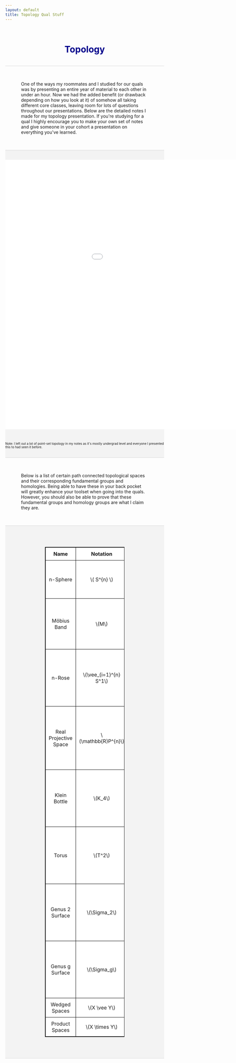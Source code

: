```yaml
---
layout: default
title: Topology Qual Stuff
---
```


<!-- Allows for LaTeX writing -->
<script type="text/javascript" async 
	src="https://cdnjs.cloudflare.com/ajax/libs/mathjax/2.7.1/MathJax.js?
	config=TeX-AMS-MML_HTMLorMML">
</script>

<br>
<h1 align=center style="color: darkblue">Topology</h1>
<br>










<div style="border-top: 1px solid #d5d5d5"></div>
<br>
<br>
<p style="margin-left:50px; margin-right:50px; page-break-after: always;">One of the ways my roommates and I studied for our quals was by presenting an entire year of material to each other in under an hour. Now we had the added benefit (or drawback depending on how you look at it) of somehow all taking different core classes, leaving room for lots of questions throughout our presentations. Below are the detailed notes I made for my topology presentation. If you're studying for a qual I highly encourage you to make your own set of notes and give someone in your cohort a presentation on everything you've learned.</p>
<br>

<br>
<div class=TLDRpdf style="background-color: #f3f3f3; border-top: 1px solid #d5d5d5; border-bottom: 1px solid #d5d5d5">
	<embed src="/quals/topology/TLDR_Topology.pdf" width="1150px" height="855px" style="background-color: #f3f3f3; margin-top:30px; margin-bottom:30px;"/>
	<p style="font-size:70%;">Note: I left out a lot of point-set topology in my notes as it's mostly undergrad level and everyone I presented this to had seen it before.</p>
	<br>
</div>
<br>










<br>
<p style="margin-left:50px; margin-right:50px; page-break-after: always;">Below is a list of certain path connected topological spaces and their corresponding fundamental groups and homologies. Being able to have these in your back pocket will greatly enhance your toolset when going into the quals. However, you should also be able to prove that these fundamental groups and homology groups are what I claim they are.</p>
<br>

<br>
<div class=topExamples style="background-color: #f3f3f3; border-top: 1px solid #d5d5d5; border-bottom: 1px solid #d5d5d5">
	<br/>
	<style>
		table, th, td { border: 1px solid black; border-collapse: collapse; background: #ffffff; margin-top: 50px; margin-bottom:50px; }
		th, td { padding: 10px; }
	</style>
	<div align=center>
		<table style="width:50%">
			<tr>
				<th>Name</th>
				<th>Notation</th>
				<th>Fundamental Group</th>
				<th>Homology</th>
			</tr>
			<!-- top image -->
			<!-- name -->
			<!-- top fundamental group -->
			<!-- top homology (write as piecewise function) -->
			<tr>
				<td align=center>n-Sphere</td>
				<td align=center>\( S^{n} \)</td>
				<td align=center>\(\pi_1(S^{n}) = \begin{cases} \mathbb{Z} & \text{if } n = 1 \\ 0 & \text{if } n > 1 \end{cases} \)</td>
				<td align=center>\(H_k(S^n) = \begin{cases} \mathbb{Z} & \text{if } k = 0, n \\ 0 & \text{else } \end{cases} \)</td>
			</tr>
			<tr>
				<td align=center>Möbius Band</td>
				<td align=center>\(M\)</td>
				<td align=center>\(\pi_1(M) = \mathbb{Z} \)</td>
				<td align=center>\(H_k(M) = \begin{cases} \mathbb{Z} & \text{if } k = 0 \\ \mathbb{Z} & \text{if } k = 1 \\ 0 & \text{if } k \geq 2 \end{cases} \)</td>
			</tr>
			<tr>
				<td align=center>n-Rose</td>
				<td align=center>\(\vee_{i=1}^{n} S^1\)</td>
				<td align=center>\(\pi_1(\vee_{i=1}^{n}S^1) = F_{n} \)</td>
				<td align=center>\(H_k(\vee_{i=1}^{n}S^1) = \begin{cases} \mathbb{Z} & \text{if } k = 0 \\ \mathbb{Z}^n & \text{if } k = 1 \\ 0 & \text{if } k \geq 2 \end{cases} \)</td>
			</tr>
			<tr>
				<td align=center>Real Projective Space</td>
				<td align=center>\(\mathbb{R}P^{n}\)</td>
				<td align=center>\(\pi_1(\mathbb{R}P^{n}) = \begin{cases} \mathbb{Z} & \text{if } n = 1 \\ \mathbb{Z}/2\mathbb{Z} & \text{if } n > 1 \end{cases} \)</td>
				<td align=center>\(H_k(\mathbb{R}P^{n}) = \begin{cases} \mathbb{Z} & \text{if } k = 0, n \text{ odd} \\ \mathbb{Z}/2\mathbb{Z} & \text{if } 0 < k < n \text{ odd} \\ 0 & \text{else } \end{cases} \)</td>
			</tr>
			<tr>
				<td align=center>Klein Bottle</td>
				<td align=center>\(K_4\)</td>
				<td align=center>\(\pi_1(K_4)= < a,b \mid aba^{-1}b >\)</td>
				<td align=center>\(H_k(K_4) = \begin{cases} \mathbb{Z} & \text{if } n = 0 \\ \mathbb{Z} \oplus \mathbb{Z}/2\mathbb{Z} & \text{if } n = 1 \\ 0 & \text{if } n \geq 2 \end{cases} \)</td>
			</tr>
			<tr>
				<td align=center>Torus</td>
				<td align=center>\(T^2\)</td>
				<td align=center>\(\pi_1(T^2) = \mathbb{Z}^2 \)</td>
				<td align=center>\(H_k(T^2) = \begin{cases} \mathbb{Z} & \text{if } n = 0 \\ \mathbb{Z}^{2} & \text{if } n = 1 \\ \mathbb{Z} & \text{if } n = 2 \\ 0 & \text{if } n \geq 3 \end{cases} \)</td>
			</tr>
			<tr>
				<td align=center>Genus 2 Surface</td>
				<td align=center>\(\Sigma_2\)</td>
				<td align=center>\(\pi_1(\Sigma_2)= < a,b,c,d \mid aba^{-1}b^{-1}cdc^{-1}d^{-1} >\)</td>
				<td align=center>\(H_k(\Sigma_2) = \begin{cases} \mathbb{Z} & \text{if } n = 0 \\ \mathbb{Z}^{4} & \text{if } n = 1 \\ \mathbb{Z} & \text{if } n = 2 \\ 0 & \text{if } n \geq 3 \end{cases} \)</td>
			</tr>
			<tr>
				<td align=center>Genus g Surface</td>
				<td align=center>\(\Sigma_g\)</td>
				<td align=center>\(\pi_1(\Sigma_g)= < a_1, b_1, \cdots, a_g, b_g \mid [a_1, b_1] \cdots [a_g, b_g] >\)</td>
				<td align=center>\(H_k(\Sigma_g) = \begin{cases} \mathbb{Z} & \text{if } n = 0 \\ \mathbb{Z}^{2g} & \text{if } n = 1 \\ \mathbb{Z} & \text{if } n = 2 \\ 0 & \text{if } n \geq 3 \end{cases} \)</td>
			</tr>
			<tr>
				<td align=center>Wedged Spaces</td>
				<td align=center>\(X \vee Y\)</td>
				<td align=center>\(\pi_1(X \vee Y) = \pi_1(X) \star \pi_1(Y) \)</td>
				<td align=center>\(H_k(X \vee Y) = H_k(X) \oplus H_k(Y) \)</td>
			</tr>
			<tr>
				<td align=center>Product Spaces</td>
				<td align=center>\(X \times Y\)</td>
				<td align=center>\(\pi_1(X \times Y) = \pi_1(X) \times \pi_1(Y) \)</td>
				<td align=center>Uhhh... it's complicated</td>
			</tr>
		</table>
	</div>
	<br>
</div>

<!-- 
<div class=topExamples>
	<span class="math inline">\(S^{n}\)</span> for <span class="math inline">\(n > 1\)</span>
	
</div>
<br clear="all" />
 -->